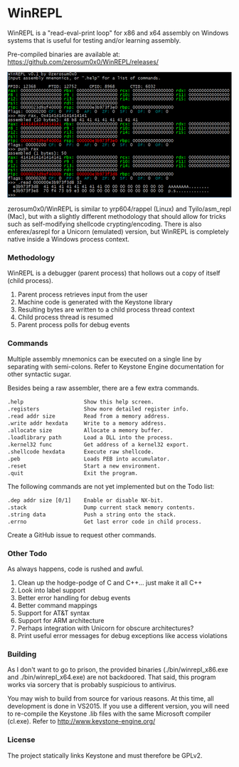 # WinREPL
WinREPL is a "read-eval-print loop" for x86 and x64 assembly on Windows systems that is useful for testing and/or learning assembly.

Pre-compiled binaries are available at: https://github.com/zerosum0x0/WinREPL/releases/

![WinREPL](/screenshot.png?raw=true "WinREPL")

zerosum0x0/WinREPL is similar to yrp604/rappel (Linux) and Tyilo/asm_repl (Mac), but with a slightly different methodology that should allow for tricks such as self-modifying shellcode crypting/encoding. There is also enferex/asrepl for a Unicorn (emulated) version, but WinREPL is completely native inside a Windows process context.

### Methodology
WinREPL is a debugger (parent process) that hollows out a copy of itself (child process).

1. Parent process retrieves input from the user
2. Machine code is generated with the Keystone library
3. Resulting bytes are written to a child process thread context
4. Child process thread is resumed
5. Parent process polls for debug events

### Commands
Multiple assembly mnemonics can be executed on a single line by separating with semi-colons. Refer to Keystone Engine documentation for  other syntactic sugar.

Besides being a raw assembler, there are a few extra commands.

```
.help                   Show this help screen.
.registers              Show more detailed register info.
.read addr size         Read from a memory address.
.write addr hexdata     Write to a memory address.
.allocate size          Allocate a memory buffer.
.loadlibrary path       Load a DLL into the process.
.kernel32 func          Get address of a kernel32 export.
.shellcode hexdata      Execute raw shellcode.
.peb                    Loads PEB into accumulator.
.reset                  Start a new environment.
.quit                   Exit the program.
```

The following commands are not yet implemented but on the Todo list:

```
.dep addr size [0/1]    Enable or disable NX-bit.
.stack                  Dump current stack memory contents.
.string data            Push a string onto the stack.
.errno                  Get last error code in child process.
```

Create a GitHub issue to request other commands.

### Other Todo
As always happens, code is rushed and awful.

1. Clean up the hodge-podge of C and C++... just make it all C++
2. Look into label support
3. Better error handling for debug events
4. Better command mappings
5. Support for AT&T syntax
6. Support for ARM architecture
7. Perhaps integration with Unicorn for obscure architectures?
8. Print useful error messages for debug exceptions like access violations

### Building
As I don't want to go to prison, the provided binaries (./bin/winrepl_x86.exe and ./bin/winrepl_x64.exe) are not backdoored. That said, this program works via sorcery that is probably suspicious to antivirus.

You may wish to build from source for various reasons. At this time, all development is done in VS2015. If you use a different version, you will need to re-compile the Keystone .lib files with the same Microsoft compiler (cl.exe). Refer to http://www.keystone-engine.org/

### License
The project statically links Keystone and must therefore be GPLv2.
